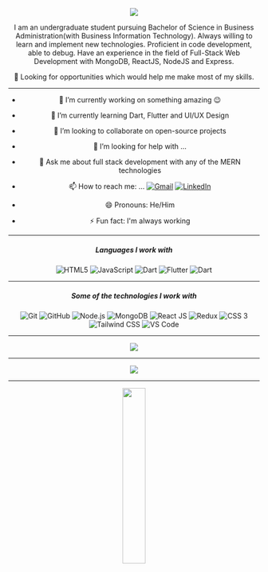 <div align="center" > 

<p align="center"><img src="https://i.imgur.com/A6bWGFl.gif"/></p>

I am an undergraduate student pursuing Bachelor of Science in Business Administration(with Business Information Technology). Always willing to learn and implement new technologies. Proficient in code development, able to debug. Have an experience in the field of Full-Stack Web Development with MongoDB, ReactJS, NodeJS and Express. 

🤔 Looking for opportunities which would help me make most of my skills.

---
- 🔭 I’m currently working on something amazing :wink: 
- 🌱 I’m currently learning Dart, Flutter and UI/UX Design
- 👯 I’m looking to collaborate on open-source projects
- 🤔 I’m looking for help with ...
- 💬 Ask me about full stack development with any of the MERN technologies 
- 📫 How to reach me: ...
[![Gmail](https://img.shields.io/badge/-GMAIL-D14836?style=for-the-badge&logo=gmail&logoColor=white)](mailto:pappiah00@gmail.com)
[![LinkedIn](https://img.shields.io/badge/-LINKEDIN-0077B5?style=for-the-badge&logo=linkedin&logoColor=white)](https://www.linkedin.com/in/prince-appiah/)

- 😄 Pronouns: He/Him
- ⚡ Fun fact: I'm always working

---

##### Languages I work with

![HTML5](https://img.shields.io/badge/-HTML5-000000?style=flat&logo=html5)
![JavaScript](https://img.shields.io/badge/-JavaScript-000000?style=flat&logo=javascript)
![Dart](https://img.shields.io/badge/-Dart-000000?style=flat&logo=dart)
![Flutter](https://img.shields.io/badge/-Flutter-5dcede?&logo=flutter) 
![Dart](https://img.shields.io/badge/-Dart-0d91a3?&logo=dart) 

---

##### Some of the technologies I work with

![Git](https://img.shields.io/badge/-Git-black?style=plastic&logo=git)
![GitHub](https://img.shields.io/badge/-GitHub-181717?&logo=github)
![Node.js](https://img.shields.io/badge/-Node.js-222222?style=flat&logo=node.js&logoColor=339933)
![MongoDB](https://img.shields.io/badge/-MongoDB-222222?style=flat&logo=mongodb&logoColor=339933)
![React JS](https://img.shields.io/badge/-React-222222?style=flat&logo=React&logoColor=61DAFB)
![Redux](https://img.shields.io/badge/-Redux-181717?&logo=redux)
![CSS 3](https://img.shields.io/badge/-CSS3-1572B6?style=flat&logo=css3&logoColor=white)
![Tailwind CSS](https://img.shields.io/badge/-TailwindCSS-222222?style=flat&logo=TailwindCSS&logoColor=61DAFB)
![VS Code](https://img.shields.io/badge/-VS%20Code-007ACC?style=flat&logo=visual-studio-code)

---

<a href="https://github.com/prince-appiah">
  <img src="https://github-readme-stats.vercel.app/api?username=prince-appiah&show_icons=true&title_color=fff&icon_color=79ff97&text_color=9f9f9f&bg_color=151515&hide_border=true" />
</a>

---

<a href="https://github.com/prince-appiah">
  <img src="https://github-readme-stats.vercel.app/api/top-langs/?username=prince-appiah&theme=radical&layout=compact" />
</a>

-----
<p align="center">  <img src="https://media.giphy.com/media/jpVnC65DmYeyRL4LHS/giphy.gif" width="30%"></p>

</div>
